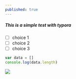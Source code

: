 ```yaml
---
published: true
---
```

##### This is a simple test with typora

- [ ] choice 1
- [ ] choice 2
- [ ] choice 3

```javascript
var data = []
console.log(data.length)
```

<img src="https://images.unsplash.com/photo-1610827307659-24ff0522962f?ixid=MXwxMjA3fDB8MHxwaG90by1wYWdlfHx8fGVufDB8fHw%3D&ixlib=rb-1.2.1&auto=format&fit=crop&w=334&q=80"  />
